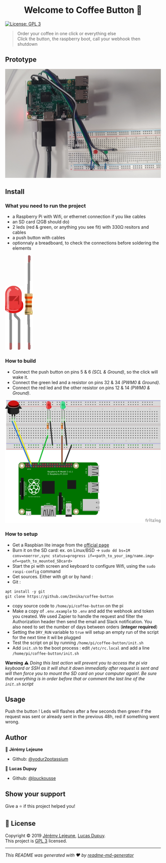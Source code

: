 <h1 align="center">Welcome to Coffee Button 👋</h1>
<p>
  <a href="https://www.gnu.org/licenses/gpl-3.0.html" target="_blank">
    <img alt="License: GPL 3" src="https://img.shields.io/badge/License-GPL 3-yellow.svg" />
  </a>
</p>

> Order your coffee in one click or everything else  
> Click the button, the raspberry boot, call your webhook then shutdown

## Prototype

![Prototype](images/prototype.png "Prototype")

## Install

### What you need to run the project

 - a Raspberry Pi with Wifi, or ethernet connection if you like cables
 - an SD card (2GB should do)
 - 2 leds (red & green, or anything you see fit) with 330Ω resitors and cables
 - a push button with cables
 - optionnaly a breadboard, to check the connections before soldering the elements

![LED](images/Red_LED.png "Red LED example")
![Resistor](images/330OhmResistor.png "330Ω Resistor")

### How to build

 * Connect the push button on pins 5 & 6 _(SCL & Ground)_, so the click will wake it.
 * Connect the green led and a resistor on pins 32 & 34 _(PWM0 & Ground)_.
 * Connect the red led and the other resistor on pins 12 & 14 _(PWM0 & Ground)_.

![Breadboard](images/breadboard_bb.png "Breadboard")

### How to setup

 * Get a Raspbian lite image from the [official page](https://www.raspberrypi.org/downloads/raspbian/)
 * Burn it on the SD card: ex. on Linux/BSD -> `sudo dd bs=1M conv=noerror,sync status=progress if=<path_to_your_img/name.img> of=<path_to_mounted_SDcard>`
 * Start the pi with screen and keyboard to configure Wifi, using the `sudo raspi-config` command
 * Get sources. Either with git or by hand : 
  * Git : 
  ```
  apt install -y git
  git clone https://github.com/Zenika/coffee-button
  ```
  * copy source code to `/home/pi/coffee-button` on the pi
 * Make a copy of `.env.example` to `.env` and add the webhook and token you created. We used Zapier to handle the request and filter the Authorization header then send the email and Slack notification. You also need to set the number of days between orders (__integer required__)
 * Setting the `DRY_RUN` variable to `true` will setup an empty run of the script for the next time it wil be plugged
 * Test the script on pi by running `/home/pi/coffee-button/init.sh`
 * Add `init.sh` to the boot process : edit `/etc/rc.local` and add a line `/home/pi/coffee-button/init.sh`
 
 **Warning** :warning: _Doing this last action will prevent you to access the pi via keyboard or SSH as it will shut it down immediatly after request is sent and will then force you to mount the SD card on your computer again!. Be sure that everything is in order before that or comment the last line of the `init.sh` script_

## Usage

Push the button !
Leds will flashes after a few seconds then green if the request was sent or already sent in the previous 48h, red if something went wrong.

## Author

👤 **Jérémy Lejeune**

* Github: [@yodur2potassium](https://github.com/yodur2potassium)

👤 **Lucas Dupuy**

* Github: [@louckousse](https://github.com/louckousse)

## Show your support

Give a ⭐️ if this project helped you!

## 📝 License

Copyright © 2019 [Jérémy Lejeune](https://github.com/yodur2potassium), [Lucas Dupuy](https://github.com/louckousse).<br />
This project is [GPL 3](https://www.gnu.org/licenses/gpl-3.0.html) licensed.

***
_This README was generated with ❤️ by [readme-md-generator](https://github.com/kefranabg/readme-md-generator)_

